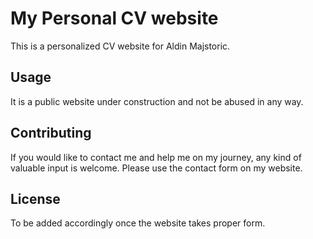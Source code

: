 # My Personal CV website

This is a personalized CV website for Aldin Majstoric.
## Usage

It is a public website under construction and not be abused in any way.


## Contributing
If you would like to contact me and help me on my journey, any kind of valuable input is welcome. Please use the contact form on my website.

## License
To be added accordingly once the website takes proper form.
